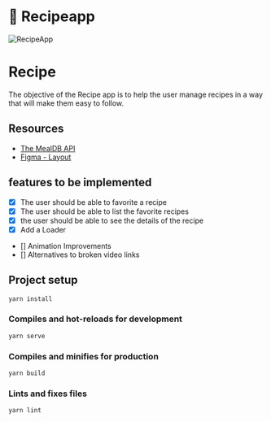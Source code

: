 # 🍳 Recipeapp 

<p>
  <img src="https://github.com/kleberMRocha/RecipeApp/blob/master/screenshots/Recipe%20App.gif" alt="RecipeApp" />
</p>

# Recipe

The objective of the Recipe app is to help the user manage recipes in a way
that will make them easy to follow. 

## Resources

- [The MealDB API](https://www.themealdb.com/api.php) 
- [Figma - Layout](https://www.figma.com/file/flKshqHmlxXvlD89gAQxro/RecipeApp?node-id=0%3A1)

## features to be implemented

- [X] The user should be able to favorite a recipe
- [X] The user should be able to list the favorite recipes
- [X] the user should be able to see the details of the recipe
- [X] Add a Loader  
- [] Animation Improvements
- [] Alternatives to broken video links


## Project setup
```
yarn install
```

### Compiles and hot-reloads for development
```
yarn serve
```

### Compiles and minifies for production
```
yarn build
```

### Lints and fixes files
```
yarn lint
```


